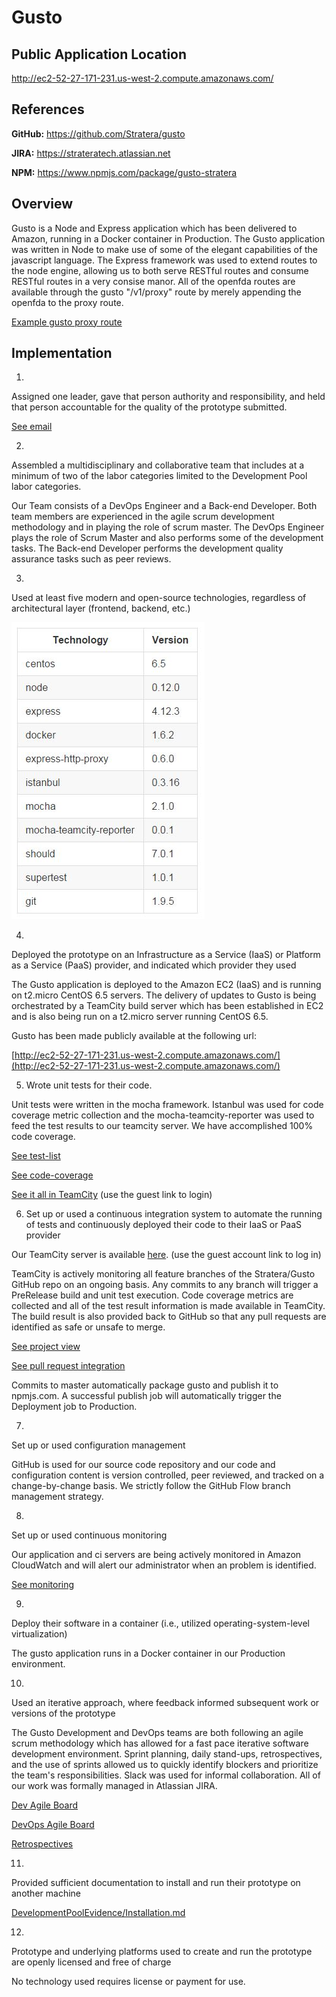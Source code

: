 # Gusto
## Public Application Location 
http://ec2-52-27-171-231.us-west-2.compute.amazonaws.com/

## References
**GitHub:** https://github.com/Stratera/gusto

**JIRA:** https://strateratech.atlassian.net

**NPM:** https://www.npmjs.com/package/gusto-stratera

## Overview
Gusto is a Node and Express application which has been delivered to Amazon, running in a Docker container in Production. The Gusto application was written in Node to make use of some of the elegant capabilities of the javascript language. The Express framework was used to extend routes to the node engine, allowing us to both serve RESTful routes and consume RESTful routes in a very consise manor. All of the openfda routes are available through the gusto "/v1/proxy" route by merely appending the openfda to the proxy route.

[Example gusto proxy route](http://ec2-52-27-171-231.us-west-2.compute.amazonaws.com/v1/proxy/drug/event.json?search=patient.drug.openfda.pharm_class_epc:"nonsteroidal+anti-inflammatory+drug"&count=patient.reaction.reactionmeddrapt.exact)


## Implementation

1)
Assigned one leader, gave that person authority and responsibility, and held that person accountable for the quality of the prototype submitted.

[See email](DevelopmentPoolEvidence/team/TechnicalLeadEmail.JPG)

2)
Assembled a multidisciplinary and collaborative team that includes at a minimum of two of the labor categories limited to the Development Pool labor categories.    

Our Team consists of a DevOps Engineer and a Back-end Developer.  Both team members are experienced in the agile scrum development methodology and in playing the role of scrum master.  The DevOps Engineer plays the role of Scrum Master and also performs some of the development tasks.  The Back-end Developer performs the development quality assurance tasks such as peer reviews.

3)
Used at least five modern and open-source technologies, regardless of architectural layer (frontend, backend, etc.)

![Version](DevelopmentPoolEvidence/general/Versions.JPG)

4)
Deployed the prototype on an Infrastructure as a Service (IaaS) or Platform as a Service (PaaS) provider, and indicated which provider they used

The Gusto application is deployed to the Amazon EC2 (IaaS) and is running on t2.micro CentOS 6.5 servers. The delivery of updates to Gusto is being orchestrated by a TeamCity build server which has been established in EC2 and is also being run on a t2.micro server running CentOS 6.5.

Gusto has been made publicly available at the following url:

[http://ec2-52-27-171-231.us-west-2.compute.amazonaws.com/](http://ec2-52-27-171-231.us-west-2.compute.amazonaws.com/)

5) Wrote unit tests for their code.

Unit tests were written in the mocha framework. Istanbul was used for code coverage metric collection and the mocha-teamcity-reporter was used to feed the test results to our teamcity server. We have accomplished 100% code coverage.

[See test-list](DevelopmentPoolEvidence/teamcity/test-list.JPG)

[See code-coverage](DevelopmentPoolEvidence/teamcity/code-coverage.JPG)

[See it all in TeamCity](http://teamcity.strateratech.com:8111/viewLog.html?buildId=105&buildTypeId=Gusto_PreRelease&tab=testsInfo)
(use the guest link to login)

6) Set up or used a continuous integration system to automate the running of tests and continuously deployed their code to their IaaS or PaaS provider

Our TeamCity server is available [here](http://teamcity.strateratech.com:8111).
(use the guest account link to log in)

TeamCity is actively monitoring all feature branches of the Stratera/Gusto GitHub repo on an ongoing basis. Any commits to any branch will trigger a PreRelease build and unit test execution. Code coverage metrics are collected and all of the test result information is made available in TeamCity. The build result is also provided back to GitHub so that any pull requests are identified as safe or unsafe to merge. 

[See project view](DevelopmentPoolEvidence/teamcity/project-overview.JPG)

[See pull request integration](DevelopmentPoolEvidence/github/pr-teamcity.JPG)

Commits to master automatically package gusto and publish it to npmjs.com. A successful publish job will automatically trigger the Deployment job to Production.

7) 
Set up or used configuration management

GitHub is used for our source code repository and our code and configuration content is version controlled, peer reviewed, and tracked on a change-by-change basis. We strictly follow the GitHub Flow branch management strategy.

8) 
Set up or used continuous monitoring

Our application and ci servers are being actively monitored in Amazon CloudWatch and will alert our administrator when an problem is identified.

[See monitoring](DevelopmentPoolEvidence/aws/monitoring.JPG)

9) 
Deploy their software in a container (i.e., utilized operating-system-level virtualization)

The gusto application runs in a Docker container in our Production environment.

10) 
Used an iterative approach, where feedback informed subsequent work or versions of the prototype

The Gusto Development and DevOps teams are both following an agile scrum methodology which has allowed for a fast pace iterative software development environment. Sprint planning, daily stand-ups, retrospectives, and the use of sprints allowed us to quickly identify blockers and prioritize the team's responsibilities. Slack was used for informal collaboration. All of our work was formally managed in Atlassian JIRA.

[Dev Agile Board](DevelopmentPoolEvidence/agile-scrum/Sprint-0-dev.JPG)

[DevOps Agile Board](DevelopmentPoolEvidence/agile-scrum/Sprint-0-devops.JPG)

[Retrospectives](DevelopmentPoolEvidence/agile-scrum/Sprint-0-retrospective.JPG)

11) 
Provided sufficient documentation to install and run their prototype on another machine

[DevelopmentPoolEvidence/Installation.md](DevelopmentPoolEvidence/Installation.md)

12)
Prototype and underlying platforms used to create and run the prototype are openly licensed and free of charge

No technology used requires license or payment for use.